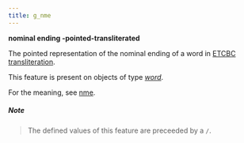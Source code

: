 ```yaml
---
title: g_nme
---
```


**nominal ending -pointed-transliterated**


The pointed representation of the nominal ending of a word in
[ETCBC transliteration](https://shebanq.ancient-data.org/shebanq/static/docs/ETCBC4-transcription.pdf).

This feature is present on objects of type [*word*](otype).

For the meaning, see [nme](nme).

##### Note
> The defined values of this feature are preceeded by a `/`.

